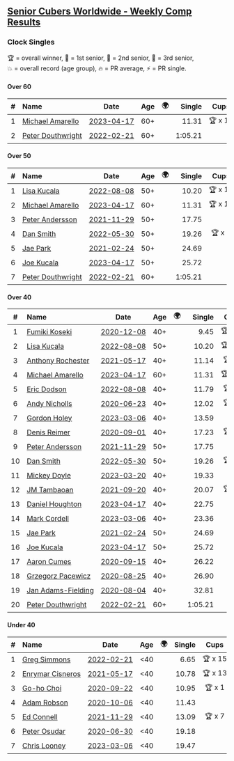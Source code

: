 <style>table {white-space: nowrap;}</style>
<link rel="stylesheet" type="text/css" href="/scw-comp/css/flags.css" />

## [Senior Cubers Worldwide - Weekly Comp Results](/scw-comp/results/)
### Clock Singles

<span style="white-space: nowrap;">🏆 = overall winner</span>, <span style="white-space: nowrap;">🥇 = 1st senior</span>, <span style="white-space: nowrap;">🥈 = 2nd senior</span>, <span style="white-space: nowrap;">🥉 = 3rd senior</span>, <span style="white-space: nowrap;">💥 = overall record (age group)</span>, <span style="white-space: nowrap;">🔥 = PR average</span>, <span style="white-space: nowrap;">⚡ = PR single</span>.

#### Over 60

| # | Name | Date | Age | 🌍 | Single | Cups | Medals | Achievements | Video |
| :--: | :-- | :--: | :--: | :--: | --: | :--: | :-- | :-- | :-- |
| 1 | [Michael Amarello](../../persons/michael_amarello/clock.md) | [2023-04-17](../../results/2023-04-17/clock.md) | 60+ | <i class="flag flag-US" /> | 11.31 | 🏆 x 13 | 🥇 x 14, 🥈 x 4 | 💥 x 2, 🔥 x 12, ⚡ x 11 | [Desktop](https://www.facebook.com/michael.amarello/videos/250639173989580) / [Mobile](https://m.facebook.com/michael.amarello/videos/250639173989580) |
| 2 | [Peter Douthwright](../../persons/peter_douthwright/clock.md) | [2022-02-21](../../results/2022-02-21/clock.md) | 60+ | <i class="flag flag-CA" /> | 1:05.21 |  | 🥈 x 1 | 💥 x 1, 🔥 x 1, ⚡ x 1 | [Desktop](https://www.facebook.com/622712395/videos/pcb.2889603954518836/474220731094545) / [Mobile](https://m.facebook.com/622712395/videos/pcb.2889603954518836/474220731094545) |

#### Over 50

| # | Name | Date | Age | 🌍 | Single | Cups | Medals | Achievements | Video |
| :--: | :-- | :--: | :--: | :--: | --: | :--: | :-- | :-- | :-- |
| 1 | [Lisa Kucala](../../persons/lisa_kucala/clock.md) | [2022-08-08](../../results/2022-08-08/clock.md) | 50+ | <i class="flag flag-US" /> | 10.20 | 🏆 x 15 | 🥇 x 24, 🥈 x 17, 🥉 x 3 | 💥 x 26, 🔥 x 16, ⚡ x 21 | [Desktop](https://www.facebook.com/events/1202320373645710/permalink/1207188566492224) / [Mobile](https://m.facebook.com/events/1202320373645710?view=permalink&id=1207188566492224) |
| 2 | [Michael Amarello](../../persons/michael_amarello/clock.md) | [2023-04-17](../../results/2023-04-17/clock.md) | 60+ | <i class="flag flag-US" /> | 11.31 | 🏆 x 13 | 🥇 x 14, 🥈 x 4 | 💥 x 2, 🔥 x 12, ⚡ x 11 | [Desktop](https://www.facebook.com/michael.amarello/videos/250639173989580) / [Mobile](https://m.facebook.com/michael.amarello/videos/250639173989580) |
| 3 | [Peter Andersson](../../persons/peter_andersson/clock.md) | [2021-11-29](../../results/2021-11-29/clock.md) | 50+ | <i class="flag flag-SE" /> | 17.75 |  | 🥇 x 1, 🥈 x 2, 🥉 x 1 | 🔥 x 5, ⚡ x 4 | [Desktop](https://www.facebook.com/events/1226219924873960/permalink/1232342864261666) / [Mobile](https://m.facebook.com/events/1226219924873960?view=permalink&id=1232342864261666) |
| 4 | [Dan Smith](../../persons/dan_smith/clock.md) | [2022-05-30](../../results/2022-05-30/clock.md) | 50+ | <i class="flag flag-US" /> | 19.26 | 🏆 x 2 | 🥇 x 2, 🥈 x 2, 🥉 x 3 | 🔥 x 4, ⚡ x 4 | [Desktop](https://www.facebook.com/events/484172023479011/permalink/492589625970584) / [Mobile](https://m.facebook.com/events/484172023479011?view=permalink&id=492589625970584) |
| 5 | [Jae Park](../../persons/jae_park/clock.md) | [2021-02-24](../../results/2021-02-24/clock.md) | 50+ | <i class="flag flag-US" /> | 24.69 |  | 🥈 x 4, 🥉 x 7 | 🔥 x 7, ⚡ x 7 | [Desktop](https://www.facebook.com/events/699856724029067/permalink/704607613553978) / [Mobile](https://m.facebook.com/events/699856724029067?view=permalink&id=704607613553978) |
| 6 | [Joe Kucala](../../persons/joe_kucala/clock.md) | [2023-04-17](../../results/2023-04-17/clock.md) | 50+ | | 25.72 |  |  | 🔥 x 1, ⚡ x 1 | [Desktop](https://www.facebook.com/events/238970528738328/permalink/247207071248007) / [Mobile](https://m.facebook.com/events/238970528738328?view=permalink&id=247207071248007) |
| 7 | [Peter Douthwright](../../persons/peter_douthwright/clock.md) | [2022-02-21](../../results/2022-02-21/clock.md) | 60+ | <i class="flag flag-CA" /> | 1:05.21 |  | 🥈 x 1 | 💥 x 1, 🔥 x 1, ⚡ x 1 | [Desktop](https://www.facebook.com/622712395/videos/pcb.2889603954518836/474220731094545) / [Mobile](https://m.facebook.com/622712395/videos/pcb.2889603954518836/474220731094545) |

#### Over 40

| # | Name | Date | Age | 🌍 | Single | Cups | Medals | Achievements | Video |
| :--: | :-- | :--: | :--: | :--: | --: | :--: | :-- | :-- | :-- |
| 1 | [Fumiki Koseki](../../persons/fumiki_koseki/clock.md) | [2020-12-08](../../results/2020-12-08/clock.md) | 40+ | <i class="flag flag-JP" /> | 9.45 | 🏆 x 10 | 🥇 x 24 | 💥 x 5, 🔥 x 6, ⚡ x 4 | [Desktop](https://www.facebook.com/events/728219131442079/permalink/732475134349812) / [Mobile](https://m.facebook.com/events/728219131442079?view=permalink&id=732475134349812) |
| 2 | [Lisa Kucala](../../persons/lisa_kucala/clock.md) | [2022-08-08](../../results/2022-08-08/clock.md) | 50+ | <i class="flag flag-US" /> | 10.20 | 🏆 x 15 | 🥇 x 24, 🥈 x 17, 🥉 x 3 | 💥 x 26, 🔥 x 16, ⚡ x 21 | [Desktop](https://www.facebook.com/events/1202320373645710/permalink/1207188566492224) / [Mobile](https://m.facebook.com/events/1202320373645710?view=permalink&id=1207188566492224) |
| 3 | [Anthony Rochester](../../persons/anthony_rochester/clock.md) | [2021-05-17](../../results/2021-05-17/clock.md) | 40+ | <i class="flag flag-AU" /> | 11.14 | 🏆 x 2 | 🥇 x 8, 🥈 x 8, 🥉 x 3 | 🔥 x 7, ⚡ x 12 | [Desktop](https://www.facebook.com/events/200054195285035/permalink/201414605148994) / [Mobile](https://m.facebook.com/events/200054195285035?view=permalink&id=201414605148994) |
| 4 | [Michael Amarello](../../persons/michael_amarello/clock.md) | [2023-04-17](../../results/2023-04-17/clock.md) | 60+ | <i class="flag flag-US" /> | 11.31 | 🏆 x 13 | 🥇 x 14, 🥈 x 4 | 💥 x 2, 🔥 x 12, ⚡ x 11 | [Desktop](https://www.facebook.com/michael.amarello/videos/250639173989580) / [Mobile](https://m.facebook.com/michael.amarello/videos/250639173989580) |
| 5 | [Eric Dodson](../../persons/eric_dodson/clock.md) | [2022-08-08](../../results/2022-08-08/clock.md) | 40+ | <i class="flag flag-US" /> | 11.79 | 🏆 x 5 | 🥇 x 5, 🥈 x 3 | 🔥 x 6, ⚡ x 4 | [Desktop](https://www.facebook.com/events/1202320373645710/permalink/1211319342745813) / [Mobile](https://m.facebook.com/events/1202320373645710?view=permalink&id=1211319342745813) |
| 6 | [Andy Nicholls](../../persons/andy_nicholls/clock.md) | [2020-06-23](../../results/2020-06-23/clock.md) | 40+ | <i class="flag flag-GB" /> | 12.02 | 🏆 x 4 | 🥇 x 4, 🥈 x 2 | 💥 x 4, 🔥 x 3, ⚡ x 2 | [Desktop](https://www.facebook.com/events/1618516681636159/permalink/1624284247726069) / [Mobile](https://m.facebook.com/events/1618516681636159?view=permalink&id=1624284247726069) |
| 7 | [Gordon Holey](../../persons/gordon_holey/clock.md) | [2023-03-06](../../results/2023-03-06/clock.md) | 40+ | <i class="flag flag-US" /> | 13.59 |  | 🥈 x 2, 🥉 x 3 | 🔥 x 3, ⚡ x 2 | [Desktop](https://www.facebook.com/766997877/videos/1608991232954337) / [Mobile](https://m.facebook.com/766997877/videos/1608991232954337) |
| 8 | [Denis Reimer](../../persons/denis_reimer/clock.md) | [2020-09-01](../../results/2020-09-01/clock.md) | 40+ | <i class="flag flag-CA" /> | 17.23 | 🏆 x 1 | 🥇 x 2 | 🔥 x 2, ⚡ x 2 | [Desktop](https://www.facebook.com/denis.reimer.5473/videos/660175297927432) / [Mobile](https://m.facebook.com/denis.reimer.5473/videos/660175297927432) |
| 9 | [Peter Andersson](../../persons/peter_andersson/clock.md) | [2021-11-29](../../results/2021-11-29/clock.md) | 50+ | <i class="flag flag-SE" /> | 17.75 |  | 🥇 x 1, 🥈 x 2, 🥉 x 1 | 🔥 x 5, ⚡ x 4 | [Desktop](https://www.facebook.com/events/1226219924873960/permalink/1232342864261666) / [Mobile](https://m.facebook.com/events/1226219924873960?view=permalink&id=1232342864261666) |
| 10 | [Dan Smith](../../persons/dan_smith/clock.md) | [2022-05-30](../../results/2022-05-30/clock.md) | 50+ | <i class="flag flag-US" /> | 19.26 | 🏆 x 2 | 🥇 x 2, 🥈 x 2, 🥉 x 3 | 🔥 x 4, ⚡ x 4 | [Desktop](https://www.facebook.com/events/484172023479011/permalink/492589625970584) / [Mobile](https://m.facebook.com/events/484172023479011?view=permalink&id=492589625970584) |
| 11 | [Mickey Doyle](../../persons/mickey_doyle/clock.md) | [2023-03-20](../../results/2023-03-20/clock.md) | 40+ | <i class="flag flag-US" /> | 19.33 |  | 🥇 x 1, 🥈 x 2, 🥉 x 2 | 🔥 x 7, ⚡ x 6 | [Desktop](https://www.facebook.com/events/171663595723883/permalink/178386851718224) / [Mobile](https://m.facebook.com/events/171663595723883?view=permalink&id=178386851718224) |
| 12 | [JM Tambaoan](../../persons/jm_tambaoan/clock.md) | [2021-09-20](../../results/2021-09-20/clock.md) | 40+ | <i class="flag flag-PH" /> | 20.07 | 🏆 x 1 | 🥇 x 1, 🥈 x 9 | 🔥 x 4, ⚡ x 2 | [Desktop](https://www.facebook.com/events/374286267681717/permalink/383602996750044) / [Mobile](https://m.facebook.com/events/374286267681717?view=permalink&id=383602996750044) |
| 13 | [Daniel Houghton](../../persons/daniel_houghton/clock.md) | [2023-04-17](../../results/2023-04-17/clock.md) | 40+ | <i class="flag flag-CH" /> | 22.75 |  | 🥉 x 1 | 🔥 x 1, ⚡ x 2 | [Desktop](https://www.facebook.com/events/238970528738328/permalink/246934007941980) / [Mobile](https://m.facebook.com/events/238970528738328?view=permalink&id=246934007941980) |
| 14 | [Mark Cordell](../../persons/mark_cordell/clock.md) | [2023-03-06](../../results/2023-03-06/clock.md) | 40+ | <i class="flag flag-US" /> | 23.36 |  | 🥈 x 2, 🥉 x 1 | 🔥 x 3, ⚡ x 4 | [Desktop](https://www.facebook.com/events/520428456921801/permalink/527135556251091) / [Mobile](https://m.facebook.com/events/520428456921801?view=permalink&id=527135556251091) |
| 15 | [Jae Park](../../persons/jae_park/clock.md) | [2021-02-24](../../results/2021-02-24/clock.md) | 50+ | <i class="flag flag-US" /> | 24.69 |  | 🥈 x 4, 🥉 x 7 | 🔥 x 7, ⚡ x 7 | [Desktop](https://www.facebook.com/events/699856724029067/permalink/704607613553978) / [Mobile](https://m.facebook.com/events/699856724029067?view=permalink&id=704607613553978) |
| 16 | [Joe Kucala](../../persons/joe_kucala/clock.md) | [2023-04-17](../../results/2023-04-17/clock.md) | 50+ | | 25.72 |  |  | 🔥 x 1, ⚡ x 1 | [Desktop](https://www.facebook.com/events/238970528738328/permalink/247207071248007) / [Mobile](https://m.facebook.com/events/238970528738328?view=permalink&id=247207071248007) |
| 17 | [Aaron Cumes](../../persons/aaron_cumes/clock.md) | [2020-09-15](../../results/2020-09-15/clock.md) | 40+ | <i class="flag flag-GB" /> | 26.22 |  | 🥈 x 1, 🥉 x 1 | 🔥 x 3, ⚡ x 3 | [Desktop](https://www.facebook.com/events/681386202727964/permalink/683494675850450) / [Mobile](https://m.facebook.com/events/681386202727964?view=permalink&id=683494675850450) |
| 18 | [Grzegorz Pacewicz](../../persons/grzegorz_pacewicz/clock.md) | [2020-08-25](../../results/2020-08-25/clock.md) | 40+ | <i class="flag flag-PL" /> | 26.90 |  | 🥉 x 1 | 🔥 x 1, ⚡ x 1 | [Desktop](https://www.facebook.com/events/335350317875490/permalink/340431677367354) / [Mobile](https://m.facebook.com/events/335350317875490?view=permalink&id=340431677367354) |
| 19 | [Jan Adams-Fielding](../../persons/jan_adams_fielding/clock.md) | [2020-08-04](../../results/2020-08-04/clock.md) | 40+ | <i class="flag flag-GB" /> | 32.81 |  | 🥇 x 2, 🥈 x 1, 🥉 x 3 | 🔥 x 3, ⚡ x 3 | [Desktop](https://www.facebook.com/events/1546469592197852/permalink/1552721968239281) / [Mobile](https://m.facebook.com/events/1546469592197852?view=permalink&id=1552721968239281) |
| 20 | [Peter Douthwright](../../persons/peter_douthwright/clock.md) | [2022-02-21](../../results/2022-02-21/clock.md) | 60+ | <i class="flag flag-CA" /> | 1:05.21 |  | 🥈 x 1 | 💥 x 1, 🔥 x 1, ⚡ x 1 | [Desktop](https://www.facebook.com/622712395/videos/pcb.2889603954518836/474220731094545) / [Mobile](https://m.facebook.com/622712395/videos/pcb.2889603954518836/474220731094545) |

#### Under 40

| # | Name | Date | Age | 🌍 | Single | Cups | Medals | Achievements | Video |
| :--: | :-- | :--: | :--: | :--: | --: | :--: | :-- | :-- | :-- |
| 1 | [Greg Simmons](../../persons/greg_simmons/clock.md) | [2022-02-21](../../results/2022-02-21/clock.md) | <40 | <i class="flag flag-GB" /> | 6.65 | 🏆 x 15 |  | 💥 x 12, 🔥 x 10, ⚡ x 11 | [Desktop](https://www.facebook.com/events/283377510532834/permalink/288697400000845) / [Mobile](https://m.facebook.com/events/283377510532834?view=permalink&id=288697400000845) |
| 2 | [Enrymar Cisneros](../../persons/enrymar_cisneros/clock.md) | [2021-05-17](../../results/2021-05-17/clock.md) | <40 | <i class="flag flag-VE" /> | 10.78 | 🏆 x 13 |  | 🔥 x 7, ⚡ x 7 | [Desktop](https://www.facebook.com/events/200054195285035/permalink/208542711102850) / [Mobile](https://m.facebook.com/events/200054195285035?view=permalink&id=208542711102850) |
| 3 | [Go-ho Choi](../../persons/go_ho_choi/clock.md) | [2020-09-22](../../results/2020-09-22/clock.md) | <40 | <i class="flag flag-KR" /> | 10.95 | 🏆 x 1 |  | 💥 x 1, 🔥 x 1, ⚡ x 1 | [Desktop](https://www.facebook.com/events/361626694990606/permalink/364982414655034) / [Mobile](https://m.facebook.com/events/361626694990606?view=permalink&id=364982414655034) |
| 4 | [Adam Robson](../../persons/adam_robson/clock.md) | [2020-10-06](../../results/2020-10-06/clock.md) | <40 | <i class="flag flag-GB" /> | 11.43 |  |  | 🔥 x 5, ⚡ x 5 | [Desktop](https://www.facebook.com/100005428097972/videos/1485376744986581) / [Mobile](https://m.facebook.com/100005428097972/videos/1485376744986581) |
| 5 | [Ed Connell](../../persons/ed_connell/clock.md) | [2021-11-29](../../results/2021-11-29/clock.md) | <40 | <i class="flag flag-IE" /> | 13.09 | 🏆 x 7 |  | 🔥 x 7, ⚡ x 6 | [Desktop](https://www.facebook.com/events/1226219924873960/permalink/1234824240680195) / [Mobile](https://m.facebook.com/events/1226219924873960?view=permalink&id=1234824240680195) |
| 6 | [Peter Osudar](../../persons/peter_osudar/clock.md) | [2020-06-30](../../results/2020-06-30/clock.md) | <40 | <i class="flag flag-CA" /> | 19.18 |  |  | 🔥 x 1, ⚡ x 1 | [Desktop](https://www.facebook.com/events/1716512181834525/permalink/1716739918478418) / [Mobile](https://m.facebook.com/events/1716512181834525?view=permalink&id=1716739918478418) |
| 7 | [Chris Looney](../../persons/chris_looney/clock.md) | [2023-03-06](../../results/2023-03-06/clock.md) | <40 | <i class="flag flag-US" /> | 19.47 |  |  | 🔥 x 4, ⚡ x 4 | [Desktop](https://www.facebook.com/chris.looney/videos/604215968241080) / [Mobile](https://m.facebook.com/chris.looney/videos/604215968241080) |


<!-- Global site tag (gtag.js) - Google Analytics -->
<script async src="https://www.googletagmanager.com/gtag/js?id=UA-86348435-3"></script>
<script>window.dataLayer = window.dataLayer || []; function gtag() {dataLayer.push(arguments);} gtag('js', new Date()); gtag('config', 'UA-86348435-3');</script>
